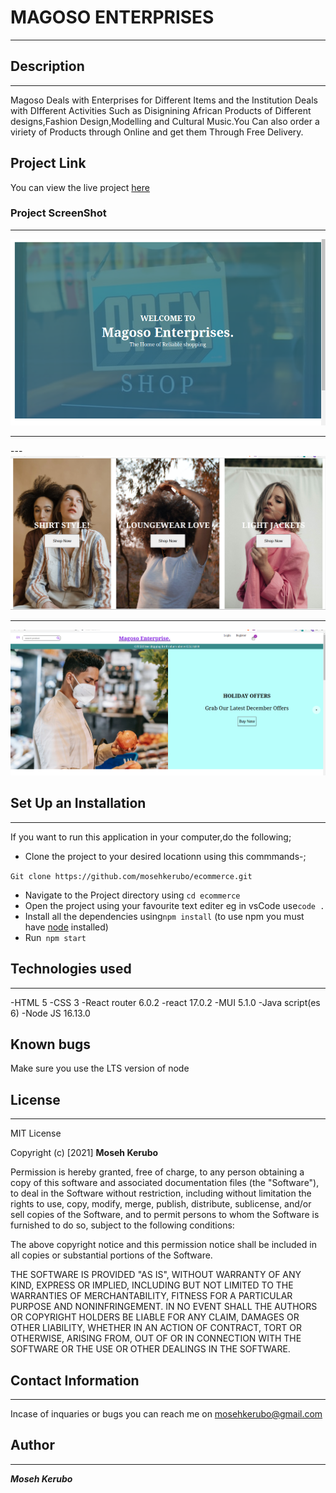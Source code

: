 # MAGOSO ENTERPRISES
---
## Description
***
Magoso Deals with Enterprises for Different Items and  the Institution  Deals with DIfferent Activities Such as Disignining African Products of Different designs,Fashion Design,Modelling and Cultural Music.You Can also order a viriety of Products through Online and get them Through Free Delivery.


## Project Link 


You can view the live project [here]( https://mosehkerubo.github.io/ecommerce/)
### Project ScreenShot
---
![Website Top Section](./public/Images/eccomerce3.png)

---

---![Website Top Section](./public/Images/eccomerce2.png)

---

![Website Top Section](./public/Images/eccomerce1.png)

## Set Up an Installation
---
If you want to run this application in your computer,do the following;
- Clone the project to your desired locationn using this commmands-; 
 
 ```Git clone https://github.com/mosehkerubo/ecommerce.git```

 - Navigate to the Project directory using ```cd ecommerce```
 - Open the project using your favourite text editer eg in vsCode use```code .```
 - Install all the dependencies using```npm install``` (to use npm you must have [node](https://nodejs.org/en/) installed)
 - Run``` npm start```

 ## Technologies used
 ---
 -HTML 5
 -CSS 3
 -React router 6.0.2
 -react 17.0.2
 -MUI 5.1.0
 -Java script(es 6)
 -Node JS 16.13.0

 ## Known bugs
 Make sure you use the LTS version of node

 ## License
 ---

 
 MIT License

Copyright (c) [2021] **Moseh Kerubo**

Permission is hereby granted, free of charge, to any person obtaining a copy
of this software and associated documentation files (the "Software"), to deal
in the Software without restriction, including without limitation the rights
to use, copy, modify, merge, publish, distribute, sublicense, and/or sell
copies of the Software, and to permit persons to whom the Software is
furnished to do so, subject to the following conditions:

The above copyright notice and this permission notice shall be included in all
copies or substantial portions of the Software.

THE SOFTWARE IS PROVIDED "AS IS", WITHOUT WARRANTY OF ANY KIND, EXPRESS OR
IMPLIED, INCLUDING BUT NOT LIMITED TO THE WARRANTIES OF MERCHANTABILITY,
FITNESS FOR A PARTICULAR PURPOSE AND NONINFRINGEMENT. IN NO EVENT SHALL THE
AUTHORS OR COPYRIGHT HOLDERS BE LIABLE FOR ANY CLAIM, DAMAGES OR OTHER
LIABILITY, WHETHER IN AN ACTION OF CONTRACT, TORT OR OTHERWISE, ARISING FROM,
OUT OF OR IN CONNECTION WITH THE SOFTWARE OR THE USE OR OTHER DEALINGS IN THE
SOFTWARE.

## Contact Information
---
Incase of inquaries or bugs you can reach me on mosehkerubo@gmail.com

## Author
---
***Moseh Kerubo***



